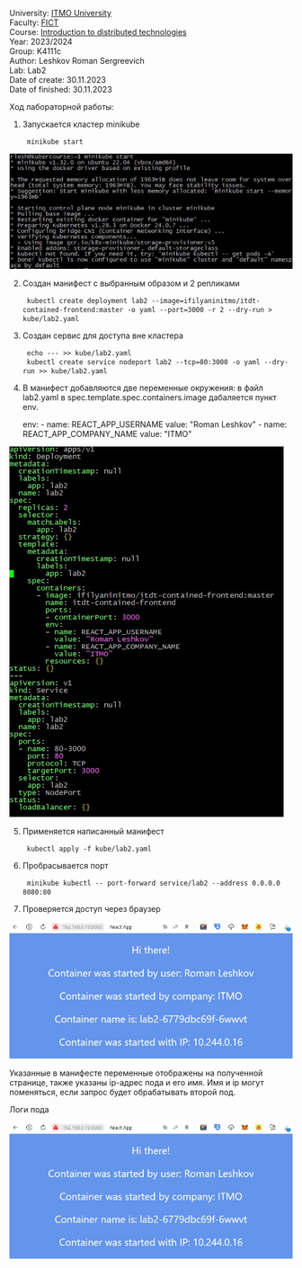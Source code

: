 University: [ITMO University](https://itmo.ru/ru/)  
Faculty: [FICT](https://fict.itmo.ru)  
Course: [Introduction to distributed technologies](https://github.com/itmo-ict-faculty/introduction-to-distributed-technologies)  
Year: 2023/2024  
Group: K4111c  
Author: Leshkov Roman Sergreevich  
Lab: Lab2  
Date of create: 30.11.2023  
Date of finished: 30.11.2023  

Ход лабораторной работы:

1. Запускается кластер minikube

        minikube start

![Alt text](img/Screenshot_1.jpg)
   
2. Создан манифест с выбранным образом и 2 репликами

        kubectl create deployment lab2 --image=ifilyaninitmo/itdt-contained-frontend:master -o yaml --port=3000 -r 2 --dry-run > kube/lab2.yaml

3. Создан сервис для доступа вне кластера
  
        echo --- >> kube/lab2.yaml
        kubectl create service nodeport lab2 --tcp=80:3000 -o yaml --dry-run >> kube/lab2.yaml

4. В манифест добавляются две переменные окружения: в файл lab2.yaml в spec.template.spec.containers.image дабаляется пункт env.

      env:
        - name: REACT_APP_USERNAME
          value: "Roman Leshkov"
        - name: REACT_APP_COMPANY_NAME
          value: "ITMO"

![Alt text](img/Screenshot_2.jpg)

5. Применяется написанный манифест

        kubectl apply -f kube/lab2.yaml

6. Пробрасывается порт

        minikube kubectl -- port-forward service/lab2 --address 0.0.0.0 8080:80

7. Проверяется доступ через браузер

![Alt text](img/Screenshot_3.jpg)

Указанные в манифесте переменные отображены на полученной странице, также указаны ip-адрес пода и его имя. Имя и ip могут поменяться, если запрос будет обрабатывать второй под.

Логи пода

![Alt text](img/Screenshot_3.jpg)

